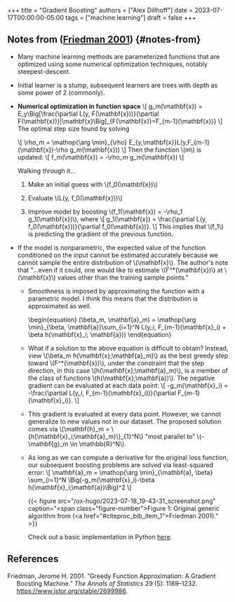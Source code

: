 +++
title = "Gradient Boosting"
authors = ["Alex Dillhoff"]
date = 2023-07-17T00:00:00-05:00
tags = ["machine learning"]
draft = false
+++

## Notes from (<a href="#citeproc_bib_item_1">Friedman 2001</a>) {#notes-from}

-   Many machine learning methods are parameterized functions that are optimized using some numerical optimization techniques, notably steepest-descent.
-   Initial learner is a stump, subsequent learners are trees with depth as some power of 2 (commonly).
-   **Numerical optimization in function space**
    \\[
      g\_m(\mathbf{x}) = E\_y\Big[\frac{\partial L(y, F(\mathbf{x}))}{\partial F(\mathbf{x})}|\mathbf{x}\Big]\_{F(\mathbf{x})=F\_{m-1}(\mathbf{x})}
      \\]
    The optimal step size found by solving

    \\[
      \rho\_m = \mathop{\arg \min}\_{\rho} E\_{y,\mathbf{x}}L(y,F\_{m-1}(\mathbf{x})-\rho g\_m(\mathbf{x}))
      \\]
    Then the function \\(m\\) is updated:
    \\[
      f\_m(\mathbf{x}) = -\rho\_m g\_m(\mathbf{x})
      \\]

    Walking through it...

    1.  Make an initial guess with \\(f\_0(\mathbf{x})\\)

    2.  Evaluate \\(L(y, f\_0(\mathbf{x}))\\)

    3.  Improve model by boosting \\(f\_1(\mathbf{x}) = -\rho\_1 g\_1(\mathbf{x})\\), where \\[ g\_1(\mathbf{x}) = \frac{\partial L(y, f\_0(\mathbf{x}))}{\partial f\_0(\mathbf{x})}. \\]
        This implies that \\(f\_1\\) is predicting the gradient of the previous function.

-   If the model is nonparametric, the expected value of the function conditioned on the input cannot be estimated accurately because we cannot sample the entire distribution of \\(\mathbf{x}\\). The author's note that "...even if it could, one would like to estimate \\(F^\*(\mathbf{x})\\) at \\(\mathbf{x}\\) values other than the training sample points."
    -   Smoothness is imposed by approximating the function with a parametric model. I think this means that the distribution is approximated as well.

        \begin{equation}
        (\beta\_m, \mathbf{a}\_m) = \mathop{\arg \min}\_{\beta, \mathbf{a}}\sum\_{i=1}^N L(y\_i, F\_{m-1}(\mathbf{x}\_i) + \beta h(\mathbf{x}\_i; \mathbf{a}))
        \end{equation}

    -   What if a solution to the above equation is difficult to obtain? Instead, view \\(\beta\_m h(\mathbf{x};\mathbf{a}\_m)\\) as the best greedy step toward \\(F^\*(\mathbf{x})\\), under the constraint that the step direction, in this case \\(h(\mathbf{x};\mathbf{a}\_m)\\), is a member of the class of functions \\(h(\mathbf{x};\mathbf{a})\\). The negative gradient can be evaluated at each data point:
        \\[
            -g\_m(\mathbf{x}\_i) = -\frac{\partial L(y\_i, F\_{m-1}(\mathbf{x}\_i))}{\partial F\_{m-1}(\mathbf{x}\_i)}.
            \\]
    -   This gradient is evaluated at every data point. However, we cannot generalize to new values not in our dataset. The proposed solution comes via \\(\mathbf{h}\_m = \\{h(\mathbf{x}\_i;\mathbf{a}\_m)\\}\_{1}^N\\) "most parallel to" \\(-\mathbf{g}\_m \in \mathbb{R}^N\\).
    -   As long as we can compute a derivative for the original loss function, our subsequent boosting problems are solved via least-squared error:
        \\[
            \mathbf{a}\_m = \mathop{\arg \min}\_{\mathbf{a}, \beta} \sum\_{i=1}^N \Big(-g\_m(\mathbf{x}\_i)-\beta h(\mathbf{x}\_i;\mathbf{a})\Big)^2
            \\]

        {{< figure src="/ox-hugo/2023-07-18_19-43-31_screenshot.png" caption="<span class=\"figure-number\">Figure 1: </span>Original generic algorithm from (<a href=\"#citeproc_bib_item_1\">Friedman 2001</a>)." >}}

        Check out a basic implementation in Python [here](<https://github.com/ajdillhoff/CSE6363/blob/main/boosting/intro_to_gradient_boosting.ipynb>).

## References

<style>.csl-entry{text-indent: -1.5em; margin-left: 1.5em;}</style><div class="csl-bib-body">
  <div class="csl-entry"><a id="citeproc_bib_item_1"></a>Friedman, Jerome H. 2001. “Greedy Function Approximation: A Gradient Boosting Machine.” <i>The Annals of Statistics</i> 29 (5): 1189–1232. <a href="https://www.jstor.org/stable/2699986">https://www.jstor.org/stable/2699986</a>.</div>
</div>
